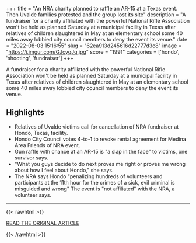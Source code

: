 +++
title = "An NRA charity planned to raffle an AR-15 at a Texas event. Then Uvalde families protested and the group lost its site"
description = "A fundraiser for a charity affiliated with the powerful National Rifle Association won't be held as planned Saturday at a municipal facility in Texas after relatives of children slaughtered in May at an elementary school some 40 miles away lobbied city council members to deny the event its venue."
date = "2022-08-03 15:16:55"
slug = "62ea913d245616d22777d3c8"
image = "https://i.imgur.com/GJcyqJq.jpg"
score = "1991"
categories = ['hondo', 'shooting', 'fundraiser']
+++

A fundraiser for a charity affiliated with the powerful National Rifle Association won't be held as planned Saturday at a municipal facility in Texas after relatives of children slaughtered in May at an elementary school some 40 miles away lobbied city council members to deny the event its venue.

## Highlights

- Relatives of Uvalde victims call for cancellation of NRA fundraiser at Hondo, Texas, facility.
- Hondo City Council votes 4-to-1 to revoke rental agreement for Medina Area Friends of NRA event.
- Gun raffle with chance at an AR-15 is "a slap in the face" to victims, one survivor says.
- "What you guys decide to do next proves me right or proves me wrong about how I feel about Hondo," she says.
- The NRA says Hondo "penalizing hundreds of volunteers and participants at the 11th hour for the crimes of a sick, evil criminal is misguided and wrong" The event is "not affiliated" with the NRA, a volunteer says.

---

{{< rawhtml >}}
  <p class="article-category">
    <a target="_blank" href="https://www.cnn.com/2022/08/02/us/hondo-texas-nra-fundraiser/index.html">READ THE ORIGINAL ARTICLE</a>
  </p>
{{< /rawhtml >}}
